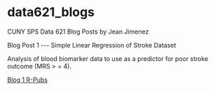 # data621_blogs
CUNY SPS Data 621 Blog Posts by Jean Jimenez



Blog Post 1 --- Simple Linear Regression of Stroke Dataset

Analysis of blood biomarker data to use as a predictor for poor stroke outcome (MRS > = 4).

[Blog 1 R-Pubs](http://rpubs.com/sleepysloth12/1173539)
